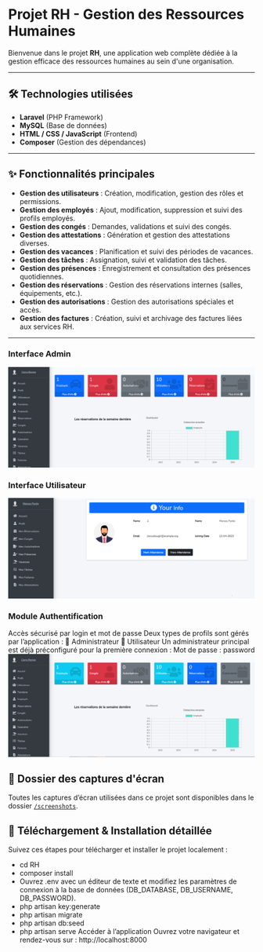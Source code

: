 # Projet RH - Gestion des Ressources Humaines

Bienvenue dans le projet **RH**, une application web complète dédiée à la gestion efficace des ressources humaines au sein d'une organisation.

---

## 🛠 Technologies utilisées

- **Laravel** (PHP Framework)  
- **MySQL** (Base de données)  
- **HTML / CSS / JavaScript** (Frontend)  
- **Composer** (Gestion des dépendances)  

---

## ✨ Fonctionnalités principales

- **Gestion des utilisateurs** : Création, modification, gestion des rôles et permissions.  
- **Gestion des employés** : Ajout, modification, suppression et suivi des profils employés.  
- **Gestion des congés** : Demandes, validations et suivi des congés.  
- **Gestion des attestations** : Génération et gestion des attestations diverses.  
- **Gestion des vacances** : Planification et suivi des périodes de vacances.  
- **Gestion des tâches** : Assignation, suivi et validation des tâches.  
- **Gestion des présences** : Enregistrement et consultation des présences quotidiennes.  
- **Gestion des réservations** : Gestion des réservations internes (salles, équipements, etc.).  
- **Gestion des autorisations** : Gestion des autorisations spéciales et accès.  
- **Gestion des factures** : Création, suivi et archivage des factures liées aux services RH.  

---
### Interface Admin
![Login](screenshots/homeadmin.PNG)

### Interface Utilisateur
![Login](screenshots/profile-user.PNG)

### Module Authentification

Accès sécurisé par login et mot de passe
Deux types de profils sont gérés par l’application :
👤 Administrateur
👤 Utilisateur
Un administrateur principal est déjà préconfiguré pour la première connexion :
Mot de passe : password
![Login](screenshots/login.PNG)

## 📂 Dossier des captures d'écran

Toutes les captures d’écran utilisées dans ce projet sont disponibles dans le dossier [`/screenshots`](screenshots/).

## 🚀 Téléchargement & Installation détaillée

Suivez ces étapes pour télécharger et installer le projet localement :

- cd RH
- composer install
- Ouvrez .env avec un éditeur de texte et modifiez les paramètres de connexion à la base de données (DB_DATABASE, DB_USERNAME, DB_PASSWORD).
- php artisan key:generate
- php artisan migrate
- php artisan db:seed
- php artisan serve
Accéder à l’application
Ouvrez votre navigateur et rendez-vous sur : http://localhost:8000
